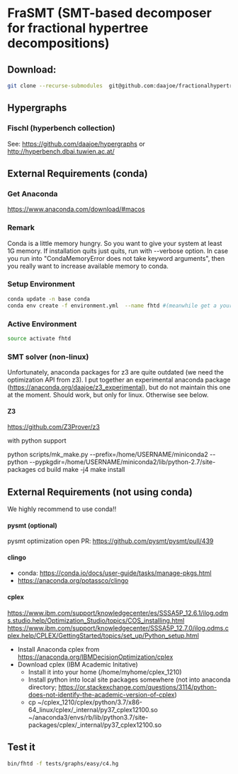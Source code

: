 # FraSMT (SMT-based decomposer for fractional hypertree decompositions)

## Download:
```bash
git clone --recurse-submodules  git@github.com:daajoe/fractionalhypertreewidth.git
````

## Hypergraphs

### Fischl (hyperbench collection)
See: https://github.com/daajoe/hypergraphs or http://hyperbench.dbai.tuwien.ac.at/


## External Requirements (conda)
### Get Anaconda
https://www.anaconda.com/download/#macos

### Remark
Conda is a little memory hungry. So you want to give your system at least 1G memory.
If installation quits just quits, run with --verbose option.
In case you run into "CondaMemoryError does not take keyword arguments", then you
really want to increase available memory to conda.

### Setup Environment
```bash
conda update -n base conda
conda env create -f environment.yml  --name fhtd #(meanwhile get a yourself coffee; or two)
```
### Active Environment
```bash
source activate fhtd
```

### SMT solver (non-linux)
Unfortunately, anaconda packages for z3 are quite outdated (we need the optimization API from z3). 
I put together an experimental anaconda package (https://anaconda.org/daajoe/z3_experimental), but do not maintain this one at the moment. Should work, but only for linux. Otherwise see below.

#### Z3
https://github.com/Z3Prover/z3

with python support

python scripts/mk_make.py --prefix=/home/USERNAME/miniconda2 --python --pypkgdir=/home/USERNAME/miniconda2/lib/python-2.7/site-packages
cd build
make -j4
make install

## External Requirements (not using conda)
We highly recommend to use conda!!

#### pysmt (optional)
pysmt optimization open PR: https://github.com/pysmt/pysmt/pull/439

#### clingo
- conda: https://conda.io/docs/user-guide/tasks/manage-pkgs.html
- https://anaconda.org/potassco/clingo

#### cplex
https://www.ibm.com/support/knowledgecenter/es/SSSA5P_12.6.1/ilog.odms.studio.help/Optimization_Studio/topics/COS_installing.html
https://www.ibm.com/support/knowledgecenter/SSSA5P_12.7.0/ilog.odms.cplex.help/CPLEX/GettingStarted/topics/set_up/Python_setup.html

- Install Anaconda cplex from https://anaconda.org/IBMDecisionOptimization/cplex
- Download cplex (IBM Academic Initative)
  - Install it into your home (/home/myhome/cplex_1210)
  - Install python into local site packages somewhere (not into anaconda directory; https://or.stackexchange.com/questions/3114/python-does-not-identify-the-academic-version-of-cplex)
  - cp ~/cplex_1210/cplex/python/3.7/x86-64_linux/cplex/_internal/py37_cplex12100.so ~/anaconda3/envs/rb/lib/python3.7/site-packages/cplex/_internal/py37_cplex12100.so

## Test it
```bash
bin/fhtd -f tests/graphs/easy/c4.hg 
```
